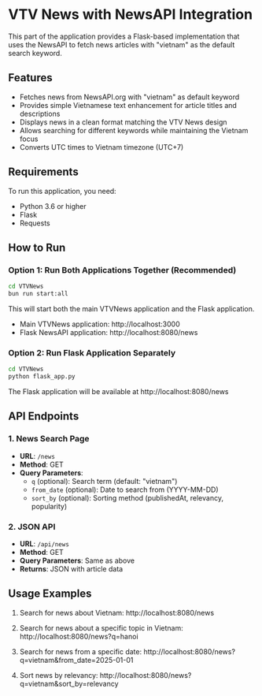 # VTV News with NewsAPI Integration

This part of the application provides a Flask-based implementation that uses the NewsAPI to fetch news articles with "vietnam" as the default search keyword.

## Features

- Fetches news from NewsAPI.org with "vietnam" as default keyword
- Provides simple Vietnamese text enhancement for article titles and descriptions
- Displays news in a clean format matching the VTV News design
- Allows searching for different keywords while maintaining the Vietnam focus
- Converts UTC times to Vietnam timezone (UTC+7)

## Requirements

To run this application, you need:

- Python 3.6 or higher
- Flask
- Requests

## How to Run

### Option 1: Run Both Applications Together (Recommended)

```bash
cd VTVNews
bun run start:all
```

This will start both the main VTVNews application and the Flask application.

- Main VTVNews application: http://localhost:3000
- Flask NewsAPI application: http://localhost:8080/news

### Option 2: Run Flask Application Separately

```bash
cd VTVNews
python flask_app.py
```

The Flask application will be available at http://localhost:8080/news

## API Endpoints

### 1. News Search Page

- **URL**: `/news`
- **Method**: GET
- **Query Parameters**:
  - `q` (optional): Search term (default: "vietnam")
  - `from_date` (optional): Date to search from (YYYY-MM-DD)
  - `sort_by` (optional): Sorting method (publishedAt, relevancy, popularity)

### 2. JSON API

- **URL**: `/api/news`
- **Method**: GET
- **Query Parameters**: Same as above
- **Returns**: JSON with article data

## Usage Examples

1. Search for news about Vietnam:
   http://localhost:8080/news

2. Search for news about a specific topic in Vietnam:
   http://localhost:8080/news?q=hanoi

3. Search for news from a specific date:
   http://localhost:8080/news?q=vietnam&from_date=2025-01-01

4. Sort news by relevancy:
   http://localhost:8080/news?q=vietnam&sort_by=relevancy
